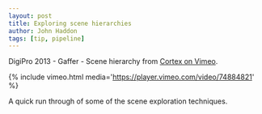 ```yaml
---
layout: post
title: Exploring scene hierarchies
author: John Haddon
tags: [tip, pipeline]
---
```


DigiPro 2013 - Gaffer - Scene hierarchy from [Cortex on Vimeo](https://vimeo.com/cortex).

{% include vimeo.html media='https://player.vimeo.com/video/74884821' %}

A quick run through of some of the scene exploration techniques.
